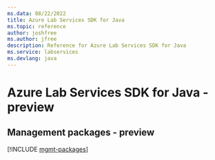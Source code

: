 ```yaml
---
ms.data: 08/22/2022
title: Azure Lab Services SDK for Java
ms.topic: reference
author: joshfree
ms.author: jfree
description: Reference for Azure Lab Services SDK for Java
ms.service: labservices
ms.devlang: java
---
```

# Azure Lab Services SDK for Java - preview

## Management packages - preview
[!INCLUDE [mgmt-packages](lab-services-mgmt-index.md)]